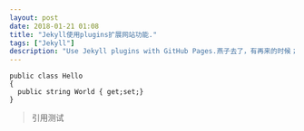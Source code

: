 ```yaml
---
layout: post
date: 2018-01-21 01:08
title: "Jekyll使用plugins扩展网站功能."
tags: ["Jekyll"]
description: "Use Jekyll plugins with GitHub Pages.燕子去了，有再来的时候；杨柳枯了，有再青的时候；桃花谢了，有再开的时候。但是，聪明的，你告诉我，我们的日子为什么一去不复返呢？——是有人偷了他们罢：那是谁？又藏在何处呢？是他们自己逃走了罢：现在又到了哪里呢？我不知道他们给了我多少日子；但我的手确乎是渐渐空虚了。"
---
```


```
public class Hello 
{
  public string World { get;set;}
}
```

> 引用测试
